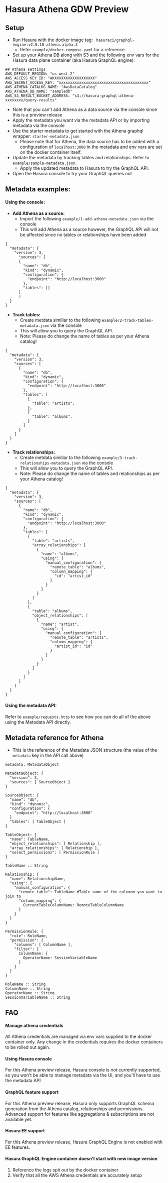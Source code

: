 # Hasura Athena GDW Preview

## Setup
- Run Hasura with the docker image tag: ` hasuraci/graphql-engine:v2.0.10-athena.alpha.3`
  - Refer `example/docker-compose.yaml` for a reference
- Set up your Athena DB along with S3 and the following env vars for the Hasura data plane container (aka Hasura GraphQL engine):
```
## Athena settings
AWS_DEFAULT_REGION: "us-west-2"
AWS_ACCESS_KEY_ID: "AKXXXXXXXXXXXXXXXXXX"
AWS_SECRET_ACCESS_KEY: "xxxxxxxxxxxxxxxxxxxxxxxxxxxxxxxxxxxxxxxx"
AWS_ATHENA_CATALOG_NAME: "AwsDataCatalog"
AWS_ATHENA_DB_NAME: "sampledb"
AWS_S3_RESULT_BUCKET_ADDRESS: "s3://hasura-graphql-athena-xxxxxxxx/query-results"
```
- Note that you can't add Athena as a data source via the console since this is a preview release
- Apply the metadata you want via the metadata API or by importing metadata via the console
- Use the starter metadata to get started with the Athena graphql wrapper: `starter-metadata.json`
  - Please note that for Athena, the data source has to be added with a configuration of `localhost:3000`
    in the metadata and env vars are set on the docker container itself.
- Update the metadata by tracking tables and relationships. Refer to `example/sample-metadata.json`.
  - Apply the updated metadata to Hasura to try the GraphQL API.
- Open the Hasura console to try your GraphQL queries out


## Metadata examples:

#### Using the console:

- **Add Athena as a source:**
  - Import the following `example/1-add-athena-metadata.json` via the console
  - This will add Athena as a source however, the GraphQL API will not be affected since
    no tables or relationships have been added

```
{
  "metadata": {
    "version": 3,
      "sources": [
      {
        "name": "db",
        "kind": "dynamic",
        "configuration": {
          "endpoint": "http://localhost:3000"
        },
        "tables": []
      }
      ]
  }
}
```

- **Track tables:**
  - Create metdata simillar to the following `example/2-track-tables-metadata.json` via the console
  - This will allow you to query the GraphQL API. 
  - Note: Please do change the name of tables as per your Athena catalog!
```
{
  "metadata": {
    "version": 3,
    "sources": [
      {
        "name": "db",
        "kind": "dynamic",
        "configuration": {
          "endpoint": "http://localhost:3000"
        },
        "tables": [
          {
            "table": "artists",
          },
          {
            "table": "albums",
          }
        ]
      }
    ]
  }
}
```

- **Track relationships:**
  - Create metdata simillar to the following `example/3-track-relationships-metadata.json` via the console
  - This will allow you to query the GraphQL API.
  - Note: Please do change the name of tables and relationships as per your Athena catalog!
```
{
  "metadata": {
    "version": 3,
    "sources": [
      {
        "name": "db",
        "kind": "dynamic",
        "configuration": {
          "endpoint": "http://localhost:3000"
        },
        "tables": [
          {
            "table": "artists",
            "array_relationships": [
              {
                "name": "albums",
                "using": {
                  "manual_configuration": {
                    "remote_table": "albums",
                    "column_mapping": {
                      "id": "artist_id"
                    }
                  }
                }
              }
            ]
          },
          {
            "table": "albums",
            "object_relationships": [
              {
                "name": "artist",
                "using": {
                  "manual_configuration": {
                    "remote_table": "artists",
                    "column_mapping": {
                      "artist_id": "id"
                    }
                  }
                }
              }
            ]
          }
        ]
      }
    ]
  }
}
```

#### Using the metadata API:

Refer to `example/requests.http` to see how you can do all of the above using the Metadata API directly.

## Metadata reference for Athena

- This is the reference of the Metadata JSON structure (the value of the `metadata` key in the API call above)

```
metadata: MetadataObject

MetadataObject: {
  "version": 3,
  "sources": [ SourceObject ]
}

SourceObject: {
  "name": "db",
  "kind": "dynamic",
  "configuration": {
    "endpoint": "http://localhost:3000"
  }
  "tables": [ TableObject ]
}

TableObject: {
  "name": TableName,
  "object_relationships": [ Relationship ],
  "array_relationships": [ Relationship ],
  "select_permissions": [ PermissionRule ]
}

TableName :: String

Relationship: {
  "name": RelationshipName,
  "using": {
    "manual_configuration": {
      "remote_table": TableName #Table name of the columnn you want to join to
      "column_mapping": {
        CurrentTableColumnName: RemoteTableColumnName
      }
    }
  }
}

PermissionRule: {
  "role": RoleName,
  "permission": {
    "columns": [ ColumnName ],
    "filter": {
      ColumnName: {
        OperatorName: SessionVariableName
      }
    }
  }
}

RoleName :: String
ColumnName :: String
OperatorName :: String
SessionVariableName :: String
```

## FAQ

#### Manage athena credentials
All Athena credentials are managed via env vars supplied to the docker container only. Any change in the credentials requires the docker containers to be rolled out again.

#### Using Hasura console
For this Athena preview release, Hasura console is not currently supported, so you won't be able to manage metadata via the UI, and you'll have to use the metadata API

#### GraphQL feature support
For this Athena preview release, Hasura only supports GraphQL schema generation from the Athena catalog, relationships and permissions. Advanced support for features like aggregations & subscriptions are not available yet.

#### Hasura EE support
For this Athena preview release, Hasura GraphQL Engine is not enabled with EE features.

#### Hasura GraphQL Engine container doesn't start with new image version
1. Reference the logs spit out by the docker container
2. Verify that all the AWS Athena credentials are accurately setup
